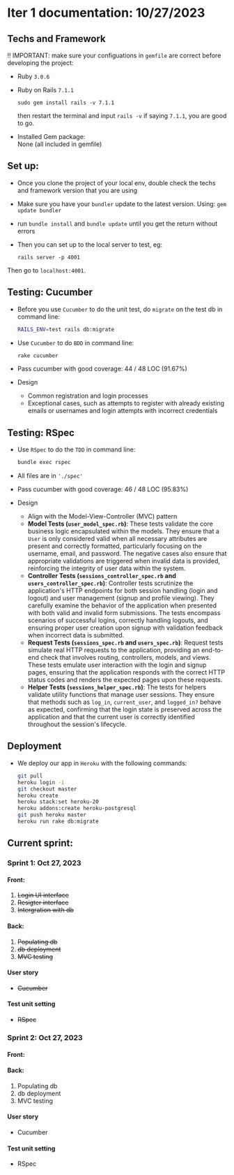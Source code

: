 # Iter 1 documentation: 10/27/2023

## Techs and Framework

  !! IMPORTANT: make sure your configuations in `gemfile` are correct before developing the project:
- Ruby `3.0.6` <br>
- Ruby on Rails `7.1.1`
  ```
  sudo gem install rails -v 7.1.1
  ```
  then restart the terminal and input
  `rails -v` if saying `7.1.1`, you are good to go.
  <br>

- Installed Gem package:<br>
  None (all included in gemfile)
   <br>


## Set up:
- Once you clone the project of your local env, double check the techs and framework version that you are using
- Make sure you have your `bundler` update to the latest version. Using: `gem update bundler` 
- run  `bundle install` and `bundle update` until you get the return without errors
- Then you can set up to the local server to test, eg:

  ```
  rails server -p 4001
  ```
Then go to `localhost:4001`. 

## Testing: Cucumber

- Before you use `Cucumber` to do the unit test, do `migrate` on the test db in command line:

  ```bash
  RAILS_ENV=test rails db:migrate
  ```

+ Use `Cucumber` to do `BDD` in command line:

  ```bash
  rake cucumber
  ```

+ Pass cucumber with good coverage: 44 / 48 LOC (91.67%)

+ Design
  + Common registration and login processes 
  + Exceptional cases, such as attempts to register with already existing emails or usernames and login attempts with incorrect credentials

## Testing: RSpec

+ Use `RSpec` to do the `TDD` in command line:

  ```bash
  bundle exec rspec
  ```

+ All files are in `'./spec'`
+ Pass cucumber with good coverage: 46 / 48 LOC (95.83%)
+ Design
  + Align with the Model-View-Controller (MVC) pattern
  + **Model Tests (`user_model_spec.rb`)**: These tests validate the core business logic encapsulated within the models. They ensure that a `User` is only considered valid when all necessary attributes are present and correctly formatted, particularly focusing on the username, email, and password. The negative cases also ensure that appropriate validations are triggered when invalid data is provided, reinforcing the integrity of user data within the system.
  + **Controller Tests (`sessions_controller_spec.rb` and `users_controller_spec.rb`)**: Controller tests scrutinize the application's HTTP endpoints for both session handling (login and logout) and user management (signup and profile viewing). They carefully examine the behavior of the application when presented with both valid and invalid form submissions. The tests encompass scenarios of successful logins, correctly handling logouts, and ensuring proper user creation upon signup with validation feedback when incorrect data is submitted.
  + **Request Tests (`sessions_spec.rb` and `users_spec.rb`)**: Request tests simulate real HTTP requests to the application, providing an end-to-end check that involves routing, controllers, models, and views. These tests emulate user interaction with the login and signup pages, ensuring that the application responds with the correct HTTP status codes and renders the expected pages upon these requests.
  + **Helper Tests (`sessions_helper_spec.rb`)**: The tests for helpers validate utility functions that manage user sessions. They ensure that methods such as `log_in`, `current_user`, and `logged_in?` behave as expected, confirming that the login state is preserved across the application and that the current user is correctly identified throughout the session's lifecycle.

## Deployment

+ We deploy our app in `Heroku` with the following commands:

  ```bash
  git pull
  heroku login -i
  git checkout master
  heroku create
  heroku stack:set heroku-20
  heroku addons:create heroku-postgresql
  git push heroku master
  heroku run rake db:migrate
  ```

## Current sprint:

### Sprint 1: Oct 27, 2023
#### Front:
1.  <del> Login UI interface </del>
2. <del>Resigter interface</del>
3. <del>Intergration with db</del>

#### Back: 
1. <del>Populating db</del>
2. <del>db deployment</del>
3. <del>MVC testing</del>

#### User story

+ <del>Cucumber</del>

#### Test unit setting
- <del>RSpec</del>


### Sprint 2: Oct 27, 2023
#### Front:

#### Back: 
1. Populating db
2. db deployment
3. MVC testing

#### User story

+ Cucumber

#### Test unit setting
- RSpec

